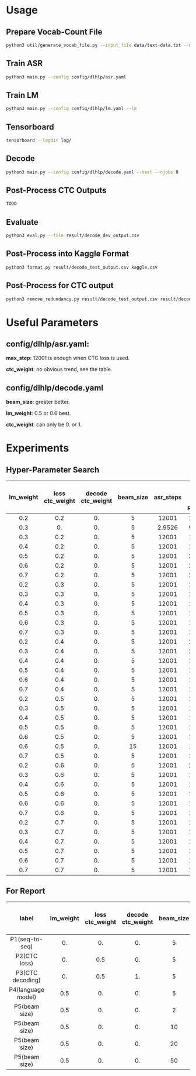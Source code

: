 # Usage

## Prepare Vocab-Count File
```bash
python3 util/generate_vocab_file.py --input_file data/text-data.txt --mode character --output_file data/vocab.txt
```

## Train ASR
```bash
python3 main.py --config config/dlhlp/asr.yaml
```

## Train LM
```bash
python3 main.py --config config/dlhlp/lm.yaml --lm
```

## Tensorboard
```bash
tensorboard --logdir log/
```

## Decode
```bash
python3 main.py --config config/dlhlp/decode.yaml --test --njobs 8
```

## Post-Process CTC Outputs
```bash
TODO
```

## Evaluate
```bash
python3 eval.py --file result/decode_dev_output.csv
```

## Post-Process into Kaggle Format
```bash
python3 format.py result/decode_test_output.csv kaggle.csv
```

## Post-Process for CTC output
```bash
python3 remove_redundancy.py result/decode_test_output.csv result/decode_test_output.csv
```

# Useful Parameters

## config/dlhlp/asr.yaml: 
**max\_step**: 12001 is enough when CTC loss is used.

**ctc\_weight**: no obvious trend, see the table.

## config/dlhlp/decode.yaml
**beam\_size**: greater better.

**lm\_weight**: 0.5 or 0.6 best.

**ctc\_weight**: can only be 0. or 1.

# Experiments
## Hyper-Parameter Search
lm\_weight | loss ctc\_weight | decode ctc\_weight | beam\_size | asr\_steps | **Dev. Char Error Rate(\%)** | **Dev. Word Error Rate(\%)** | **Kaggle Score**
:---------:|:----------------:|:------------------:|:----------:|:----------:|:----------------------------:|:---------------------------:|:----------------:
0.2|0.2|0.|5|12001|1.9519|6.4261|
0.3|0.|0.|5|2.9526|9.2290|1.754
0.3|0.2|0.|5|12001|1.8465|6.0594|
0.4|0.2|0.|5|12001|1.8061|5.8850|1.128
0.5|0.2|0.|5|12001|2.0416|5.9126|
0.6|0.2|0.|5|12001|2.0308|5.8646|
0.7|0.2|0.|5|12001|2.1395|5.8917|
0.2|0.3|0.|5|12001|1.9557|6.4956|
0.3|0.3|0.|5|12001|1.8979|6.2687|
0.4|0.3|0.|5|12001|1.8434|6.0769|1.072
0.5|0.3|0.|5|12001|1.8143|5.9136|1.042
0.6|0.3|0.|5|12001|1.7649|5.7494|1.034
0.7|0.3|0.|5|12001|1.7956|5.7066|
0.2|0.4|0.|5|12001|2.0736|6.8996|
0.3|0.4|0.|5|12001|2.0127|6.6556|
0.4|0.4|0.|5|12001|1.9258|6.3759|
0.5|0.4|0.|5|12001|1.8962|6.2124|
0.6|0.4|0.|5|12001|1.8685|6.0905|
0.7|0.4|0.|5|12001|1.9346|6.0758|
0.2|0.5|0.|5|12001|1.9508|6.5784|
0.3|0.5|0.|5|12001|1.8733|6.3137|1.082
0.4|0.5|0.|5|12001|1.7965|6.0639|
0.5|0.5|0.|5|12001|1.7292|5.8467|1.038
0.6|0.5|0.|5|12001|1.6838|5.6423|1.004
0.6|0.5|0.|15|12001|1.6838|5.6308|
0.7|0.5|0.|5|12001|1.6646|5.5716|1.218
0.2|0.6|0.|5|12001|2.0172|6.6447|
0.3|0.6|0.|5|12001|1.9312|6.3307|
0.4|0.6|0.|5|12001|1.8886|6.1447|
0.5|0.6|0.|5|12001|1.8311|5.9237|
0.6|0.6|0.|5|12001|1.8759|5.9268|
0.7|0.6|0.|5|12001|1.8606|5.8207|
0.2|0.7|0.|5|12001|1.9615|6.5334|
0.3|0.7|0.|5|12001|1.9122|6.3535|
0.4|0.7|0.|5|12001|1.8907|6.1789|
0.5|0.7|0.|5|12001|1.8232|5.9312|
0.6|0.7|0.|5|12001|1.8664|5.8569|
0.7|0.7|0.|5|12001|1.9448|5.9521|

## For Report
label | lm\_weight | loss ctc\_weight | decode ctc\_weight | beam\_size | **Dev. Char Error Rate(\%)** | **Dev. Word Error Rate(\%)** | **Kaggle Score**
:----:|:----------:|:----------------:|:------------------:|:----------:|:----------------------------:|:---------------------------:|:----------------:
P1(seq-to-seq)|0.|0.|0.|5|3.4286|11.0433|2.088
P2(CTC loss)|0.|0.5|0.|5|2.1502|7.3091|1.242
P3(CTC decoding)|0.|0.5|1.|5|2.7122|9.4719|1.502
P4(language model)|0.5|0.|0.|5|3.0082|8.977|
P5(beam size)|0.5|0.|0.|2||||
P5(beam size)|0.5|0.|0.|10||||
P5(beam size)|0.5|0.|0.|20||||
P5(beam size)|0.5|0.|0.|50||||
